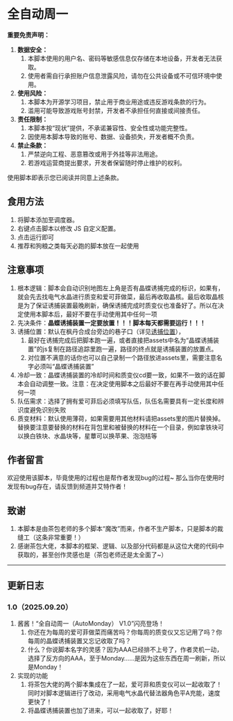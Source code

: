 # 全自动周一

**重要免责声明：**

1. **数据安全：**
   1. 本脚本使用的用户名、密码等敏感信息仅存储在本地设备，开发者无法获取。
   2. 使用者需自行承担账户信息泄露风险，请勿在公共设备或不可信环境中使用。
2. **使用风险：**
   1. 本脚本为开源学习项目，禁止用于商业用途或违反游戏条款的行为。
   2. 滥用可能导致游戏账号封禁，开发者不承担任何直接或间接责任。
3. **责任限制：**
   1. 本脚本按“现状”提供，不承诺兼容性、安全性或功能完整性。
   2. 因使用本脚本导致的账号、数据、设备损失，开发者概不负责。
4. **禁止条款：**
   1. 严禁逆向工程、恶意篡改或用于外挂等非法用途。
   2. 若游戏运营商提出要求，开发者保留随时停止维护的权利。

使用脚本即表示您已阅读并同意上述条款。


## 食用方法
1. 将脚本添加至调度器。
2. 右键点击脚本以修改 JS 自定义配置。
3. 点击运行即可
4. 推荐和狗粮之类每天必跑的脚本放在一起使用


## 注意事项
1. 根本逻辑：脚本会自动识别地图左上角是否有晶蝶诱捕完成的标识，如果有，就会先去找电气水晶进行质变和爱可菲做菜，最后再收取晶核。最后收取晶核是为了保证诱捕装置最晚刷新，确保诱捕完成时质变仪也准备好了。所以在决定使用本脚本后，最好不要在手动使用其中任何一项
2. 先决条件：**晶蝶诱捕装置一定要放置！！！脚本每天都需要运行！！！**
3. 诱捕位置：默认在枫丹合成台旁边的巷子口（详见[诱捕位置](./assets/诱捕.png)），
   1. 最好在诱捕完成后把脚本跑一遍，或者直接把assets中名为“晶蝶诱捕装置”的js复制在路径追踪里跑一遍，路径的终点就是诱捕装置的放置点。
   2. 对位置不满意的话你也可以自己录制一个路径放进assets里，需要注意名字必须叫“晶蝶诱捕装置”
4. 冷却一致：晶蝶诱捕装置的冷却时间和质变仪cd要一致，如果不一致的话在脚本会自动调整一致。注意：在决定使用脚本之后最好不要在再手动使用其中任何一项
5. 队伍需求：选择了拥有爱可菲后必须填写队伍，队伍名需要具有一定长度和辨识度避免识别失败
6. 质变材料：默认使用薄荷，如果需要用其他材料请把assets里的图片替换掉。替换要注意要替换的材料在背包里和被替换的材料在一个目录，例如拿铁块可以换白铁块、水晶块等，星蕈可以换苹果、泡泡桔等



## 作者留言
欢迎使用该脚本，毕竟使用的过程也是帮作者发现bug的过程~
那么当你在使用时发现有bug存在，请反馈到频道并艾特作者！


## 致谢
1. 本脚本是由茶包老师的多个脚本“魔改”而来，作者不生产脚本，只是脚本的裁缝工（这条非常重要！）
2. 感谢茶包大佬，本脚本的框架、逻辑、以及部分代码都是从这位大佬的代码中获取的，甚至创作灵感也是（茶包老师还是太全面了~）
---------------------------------------------------------------------------------------------------------------------------------
## 更新日志
### 1.0（2025.09.20）
1. 酱酱！“全自动周一（AutoMonday） V1.0”闪亮登场！
   1. 你还在为每周的爱可菲做菜而痛苦吗？你每周的质变仪又忘记用了吗？你每周的晶蝶诱捕装置又忘记收取了吗？
   2. 什么？你说脚本名字的灵感？因为AAA已经排不上号了，作者灵机一动，选择了反方向的AAA，至于Monday……是因为这些东西在周一刷新，所以是Monday！
2. 实现的功能 
   1. 将茶包大佬的两个脚本集成在了一起，爱可菲和质变仪可以一起收取了！同时对脚本逻辑进行了改动，采用电气水晶代替法器角色平A充能，速度更快了！
   2. 将晶蝶诱捕装置也加了进来，可以一起收取了，好耶！